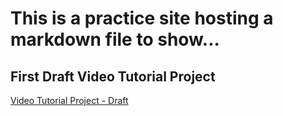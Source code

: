 # This is a practice site hosting a markdown file to show...

## First Draft Video Tutorial Project

[Video Tutorial Project - Draft](https://fj-zillow-org.github.io/how-to-video)

